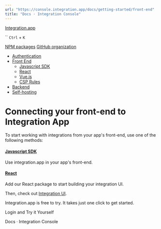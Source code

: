```yaml
---
url: "https://console.integration.app/docs/getting-started/front-end"
title: "Docs · Integration Console"
---
```


[Integration.app](https://integration.app/)

`` `Ctrl` + `K`

[NPM packages](https://www.npmjs.com/~integration.app) [GitHub organization](https://github.com/integration-app)

- [Authentication](https://console.integration.app/docs/getting-started/authentication)
- [Front End](https://console.integration.app/docs/getting-started/front-end)
  - [Javascript SDK](https://console.integration.app/docs/getting-started/front-end/javascript)
  - [React](https://console.integration.app/docs/getting-started/front-end/react)
  - [Vue.js](https://console.integration.app/docs/getting-started/front-end/vue)
  - [CSP Rules](https://console.integration.app/docs/getting-started/front-end/csp_rules)
- [Backend](https://console.integration.app/docs/getting-started/backend)
- [Self-hosting](https://console.integration.app/docs/getting-started/self-hosting)

# Connecting your front-end to Integration App

To start working with integrations from your app's front-end, use one of the following methods:

#### [Javascript SDK](https://console.integration.app/docs/getting-started/front-end/javascript)

Use integration.app in your app's front-end.

#### [React](https://console.integration.app/docs/getting-started/front-end/react)

Add our React package to start building your integration UI.

Then, check out [Integration UI](https://console.integration.app/docs/integration-ui).

Integration.app is free to try. It takes just one click to get started.

Login and Try it Yourself

Docs · Integration Console